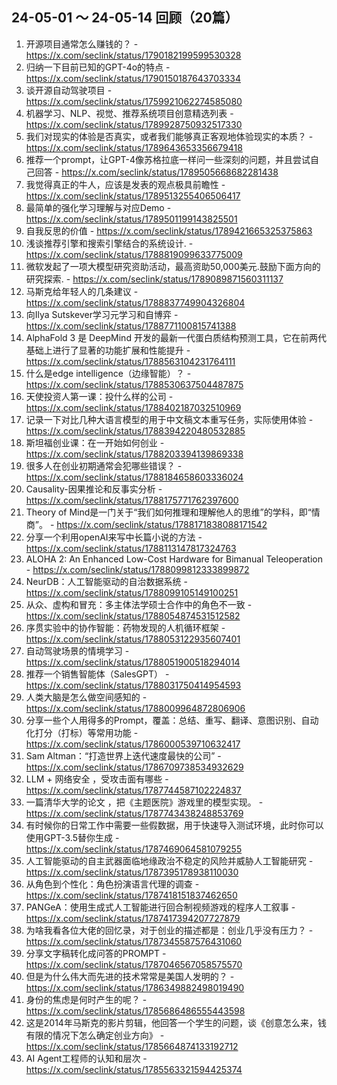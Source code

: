 ## 24-05-01 ～ 24-05-14 回顾（20篇）
1. 开源项目通常怎么赚钱的？ - https://x.com/seclink/status/1790182199599530328
2. 归纳一下目前已知的GPT-4o的特点 - https://x.com/seclink/status/1790150187643703334
3. 谈开源自动驾驶项目 - https://x.com/seclink/status/1759921062274585080
4. 机器学习、NLP、视觉、推荐系统项目创意精选列表 - https://x.com/seclink/status/1789928750932517330
5. 我们对现实的体验是否真实，或者我们能够真正客观地体验现实的本质？ - https://x.com/seclink/status/1789643653356679418
6. 推荐一个prompt，让GPT-4像苏格拉底一样问一些深刻的问题，并且尝试自己回答 - https://x.com/seclink/status/1789505668682281438
7. 我觉得真正的牛人，应该是发表的观点极具前瞻性 - https://x.com/seclink/status/1789513255406506417
8. 最简单的强化学习理解与对应Demo - https://x.com/seclink/status/1789501199143825501
9. 自我反思的价值 - https://x.com/seclink/status/1789421665325375863
10. 浅谈推荐引擎和搜索引擎结合的系统设计. - https://x.com/seclink/status/1788819099633775009
11. 微软发起了一项大模型研究资助活动，最高资助50,000美元.鼓励下面方向的研究探索. - https://x.com/seclink/status/1789089871560311137
12. 马斯克给年轻人的几条建议 - https://x.com/seclink/status/1788837749904326804
13. 向Ilya Sutskever学习元学习和自博弈 - https://x.com/seclink/status/1788771100815741388
14. AlphaFold 3 是 DeepMind 开发的最新一代蛋白质结构预测工具，它在前两代基础上进行了显著的功能扩展和性能提升 - https://x.com/seclink/status/1788563104231764111
15. 什么是edge intelligence（边缘智能）？ - https://x.com/seclink/status/1788530637504487875
16. 天使投资人第一课：投什么样的公司 - https://x.com/seclink/status/1788402187032510969
17. 记录一下对比几种大语言模型的用于中文稿文本重写任务，实际使用体验 - https://x.com/seclink/status/1788394220480532885
18. 斯坦福创业课：在一开始如何创业 - https://x.com/seclink/status/1788203394139869338
19. 很多人在创业初期通常会犯哪些错误？ - https://x.com/seclink/status/1788184658603336024
20. Causality-因果推论和反事实分析 - https://x.com/seclink/status/1788175771762397600
21. Theory of Mind是一门关于“我们如何推理和理解他人的思维”的学科，即“情商”。 - https://x.com/seclink/status/1788171838088171542
22. 分享一个利用openAI来写中长篇小说的方法 - https://x.com/seclink/status/1788113147817324763
23. ALOHA 2: An Enhanced Low-Cost Hardware for Bimanual Teleoperation - https://x.com/seclink/status/1788099812333899872
24. NeurDB：人工智能驱动的自治数据系统 - https://x.com/seclink/status/1788099105149100251
25. 从众、虚构和冒充：多主体法学硕士合作中的角色不一致 - https://x.com/seclink/status/1788054874531512582
26. 序贯实验中的协作智能：药物发现的人机循环框架 - https://x.com/seclink/status/1788053122935607401
27. 自动驾驶场景的情境学习 - https://x.com/seclink/status/1788051900518294014
28. 推荐一个销售智能体（SalesGPT） - https://x.com/seclink/status/1788031750414954593
29. 人类大脑是怎么做空间感知的 - https://x.com/seclink/status/1788009964872806906
30. 分享一些个人用得多的Prompt，覆盖：总结、重写、翻译、意图识别、自动化打分（打标）等常用功能 - https://x.com/seclink/status/1786000539710632417
31. Sam Altman：“打造世界上迭代速度最快的公司” - https://x.com/seclink/status/1786709738534932629
32. LLM + 网络安全 ，受攻击面有哪些 -  https://x.com/seclink/status/1787744587102224837
33. 一篇清华大学的论文 ，把《主题医院》游戏里的模型实现。 - https://x.com/seclink/status/1787743438248853769
34. 有时候你的日常工作中需要一些假数据，用于快速导入测试环境，此时你可以使用GPT-3.5替你生成 - https://x.com/seclink/status/1787469064581079255
35. 人工智能驱动的自主武器面临地缘政治不稳定的风险并威胁人工智能研究 - https://x.com/seclink/status/1787395178938110030
36. 从角色到个性化：角色扮演语言代理的调查 - https://x.com/seclink/status/1787418151837462650
37. PANGeA：使用生成式人工智能进行回合制视频游戏的程序人工叙事 - https://x.com/seclink/status/1787417394207727879
38. 为啥我看各位大佬的回忆录，对于创业的描述都是：创业几乎没有压力？ - https://x.com/seclink/status/1787345587576431060
39. 分享文字稿转化成问答的PROMPT - https://x.com/seclink/status/1787046567058575570
40. 但是为什么伟大而先进的技术常常是美国人发明的？ - https://x.com/seclink/status/1786349882498019490
41. 身份的焦虑是何时产生的呢？ - https://x.com/seclink/status/1785686486555443598
42. 这是2014年马斯克的影片剪辑，他回答一个学生的问题，谈《创意怎么来，钱有限的情况下怎么确定创业方向》 - https://x.com/seclink/status/1785664874133192712
43. AI Agent工程师的认知和层次 - https://x.com/seclink/status/1785563321594425374
